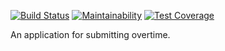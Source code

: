 [![Build Status](https://travis-ci.org/invergent/overtime.svg?branch=develop)](https://travis-ci.org/invergent/overtime) [![Maintainability](https://api.codeclimate.com/v1/badges/0666ad2c21df17a58fa6/maintainability)](https://codeclimate.com/github/invergent/overtime/maintainability) [![Test Coverage](https://api.codeclimate.com/v1/badges/0666ad2c21df17a58fa6/test_coverage)](https://codeclimate.com/github/invergent/overtime/test_coverage)

An application for submitting overtime.
